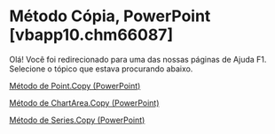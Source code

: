 
# Método Cópia, PowerPoint [vbapp10.chm66087]

Olá! Você foi redirecionado para uma das nossas páginas de Ajuda F1. Selecione o tópico que estava procurando abaixo.

[Método de Point.Copy (PowerPoint)](http://msdn.microsoft.com/library/85bd2c66-986b-291d-9de2-53d5e3e81202%28Office.15%29.aspx)

[Método de ChartArea.Copy (PowerPoint)](http://msdn.microsoft.com/library/32dc2527-1fd0-2043-c8a6-93af4c7ffc3d%28Office.15%29.aspx)

[Método de Series.Copy (PowerPoint)](http://msdn.microsoft.com/library/7725e3f1-a3a8-9d03-db25-ef6b6ef31caf%28Office.15%29.aspx)
